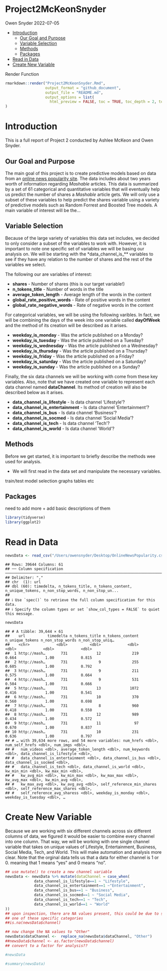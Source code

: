 Project2McKeonSnyder
================
Owen Snyder
2022-07-05

-   [Introduction](#introduction)
    -   [Our Goal and Purpose](#our-goal-and-purpose)
    -   [Variable Selection](#variable-selection)
    -   [Methods](#methods)
    -   [Packages](#packages)
-   [Read in Data](#read-in-data)
-   [Create New Variable](#create-new-variable)

Render Function

``` r
rmarkdown::render("Project2McKeonSnyder.Rmd",
                  output_format = "github_document",
                  output_file = "README.md",
                  output_options = list(
                    html_preview = FALSE, toc = TRUE, toc_depth = 2, toc_float = TRUE)
)
```

# Introduction

This is a full report of Project 2 conducted by Ashlee McKeon and Owen
Snyder.

## Our Goal and Purpose

The main goal of this project is to create predictive models based on
data from an [online news popularity
site](https://archive.ics.uci.edu/ml/datasets/Online+News+Popularity).
The data includes about two years worth of information regarding
*Mashable* articles. This data is summarized by a set of 61 categorical
and quantitative variables that will eventually help us predict the
number of shares a *Mashable* article gets. We will only use a subset of
these variables to help predict the shares variable using a variety of
predictive models such as Random Forrest and Boosted Tree models. A main
variable of interest will be the…

## Variable Selection

Because of the large variety of variables this data set includes, we
decided to only consider a subset of the variables to work with.
However, it is important to note one specific set of variables we will
be basing our analysis on. We will be starting with the
\*data_channel_is\_\*\* variables to see if they have any relation to
the number of shares and the rest of the variables we select.

The following our are variables of interest:

-   **shares** - Number of shares (this is our target variable!)
-   **n_tokens_title** - Number of words in the title
-   **average_token_length** - Average length of the words in the
    content
-   **global_rate_positive_words** - Rate of positive words in the
    content
-   **global_rate_negative_words** - Rate of negative words in the
    content

For categorical variables, we will be using the following varibles. In
fact, we will be combining the days of the week into one variable called
**dayOfWeek** and the method of its creation will be described as it
arises.

-   **weekday_is_monday** - Was the article published on a Monday?
-   **weekday_is_tuesday** - Was the article published on a Tuesday?
-   **weekday_is_wednesday** - Was the article published on a Wednesday?
-   **weekday_is_thursday** - Was the article published on a Thursday?
-   **weekday_is_friday** - Was the article published on a Friday?
-   **weekday_is_saturday** - Was the article published on a Saturday?
-   **weekday_is_sunday** - Was the article published on a Sunday?

Finally, the six data channels we will be working with come from these
key variables. Also, note that we have created one variable to represent
each data channel named **dataChannel**. Its method of creation will
also be described below as it arises.

-   **data_channel_is_lifestyle** - Is data channel ‘Lifestyle’?
-   **data_channel_is_entertainment** - Is data channel ‘Entertainment’?
-   **data_channel_is_bus** - Is data channel ‘Business’?
-   **data_channel_is_socmed** - Is data channel ‘Social Media’?
-   **data_channel_is_tech** - Is data channel ‘Tech’?
-   **data_channel_is_world** - Is data channel ‘World’?

## Methods

Before we get started, it is important to briefly describe the methods
wee used for analysis.

-   We will first read in the data set and manipulate the necessary
    variables.

train/test model selection graphs tables etc

## Packages

need to add more + add basic descriptions of them

``` r
library(tidyverse)
library(ggplot2)
```

# Read in Data

``` r
newsData <- read_csv("/Users/owensnyder/Desktop/OnlineNewsPopularity.csv")
```

    ## Rows: 39644 Columns: 61
    ## ── Column specification ───────────────────────────────────────────────────────────────────────────────────
    ## Delimiter: ","
    ## chr  (1): url
    ## dbl (60): timedelta, n_tokens_title, n_tokens_content, n_unique_tokens, n_non_stop_words, n_non_stop_un...
    ## 
    ## ℹ Use `spec()` to retrieve the full column specification for this data.
    ## ℹ Specify the column types or set `show_col_types = FALSE` to quiet this message.

``` r
newsData
```

    ## # A tibble: 39,644 × 61
    ##    url          timedelta n_tokens_title n_tokens_content n_unique_tokens n_non_stop_words n_non_stop_uniq…
    ##    <chr>            <dbl>          <dbl>            <dbl>           <dbl>            <dbl>            <dbl>
    ##  1 http://mash…       731             12              219           0.664             1.00            0.815
    ##  2 http://mash…       731              9              255           0.605             1.00            0.792
    ##  3 http://mash…       731              9              211           0.575             1.00            0.664
    ##  4 http://mash…       731              9              531           0.504             1.00            0.666
    ##  5 http://mash…       731             13             1072           0.416             1.00            0.541
    ##  6 http://mash…       731             10              370           0.560             1.00            0.698
    ##  7 http://mash…       731              8              960           0.418             1.00            0.550
    ##  8 http://mash…       731             12              989           0.434             1.00            0.572
    ##  9 http://mash…       731             11               97           0.670             1.00            0.837
    ## 10 http://mash…       731             10              231           0.636             1.00            0.797
    ## # … with 39,634 more rows, and 54 more variables: num_hrefs <dbl>, num_self_hrefs <dbl>, num_imgs <dbl>,
    ## #   num_videos <dbl>, average_token_length <dbl>, num_keywords <dbl>, data_channel_is_lifestyle <dbl>,
    ## #   data_channel_is_entertainment <dbl>, data_channel_is_bus <dbl>, data_channel_is_socmed <dbl>,
    ## #   data_channel_is_tech <dbl>, data_channel_is_world <dbl>, kw_min_min <dbl>, kw_max_min <dbl>,
    ## #   kw_avg_min <dbl>, kw_min_max <dbl>, kw_max_max <dbl>, kw_avg_max <dbl>, kw_min_avg <dbl>,
    ## #   kw_max_avg <dbl>, kw_avg_avg <dbl>, self_reference_min_shares <dbl>, self_reference_max_shares <dbl>,
    ## #   self_reference_avg_sharess <dbl>, weekday_is_monday <dbl>, weekday_is_tuesday <dbl>, …

# Create New Variable

Because we are working with six different channels across six different
columns of data, we figured it would be easier to combine every channel
into one column. That way, we will be working with one single channel
variable that takes on unique values of Lifestyle, Entertainment,
Business, Social Media, Tech, and World. This will make automation and
analysis more clear. Note that the orginal data tells us that a data for
either channel is 1 or 0. meaning that 1 means “yes” and 0 means “no”.

``` r
## use mutate() to create a new channel variable
newsData <- newsData %>% mutate(dataChannel = case_when(
             data_channel_is_lifestyle==1 ~ "Lifestyle",
             data_channel_is_entertainment==1 ~"Entertainment",
             data_channel_is_bus==1 ~ "Business",
             data_channel_is_socmed==1 ~ "Social Media",
             data_channel_is_tech==1 ~ "Tech",
             data_channel_is_world==1 ~ "World"
))
## upon inspection, there are NA values present, this could be due to some articles not having
## one of these specific categories
##is.na(newsData$channel)

## now change the NA values to "Other"
newsData$dataChannel <-  replace_na(newsData$dataChannel, "Other")
##newsData$channel <- as.factor(newsData$channel)
## convert to a factor for analysis??

#newsData

#summary(newsData)
```
